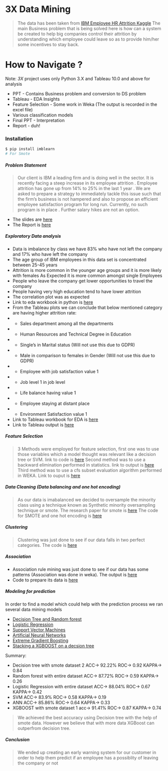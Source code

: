 # 3X Data Mining

>The data has been taken from [IBM Employee HR Attrition Kaggle](https://www.kaggle.com/pavansubhasht/ibm-hr-analytics-attrition-dataset) 
 > The main Business problem that is being solved here is how can a system be created to help big companies control their attrition by understanding which employee could leave so as to provide him/her some incentives to stay back.

# How to Navigate ?
Note: *3X* project uses only Python 3.X and Tableau 10.0 and above for analysis

* PPT - Contains Business problem and conversion to DS problem
* Tableau - EDA Insights
* Feature Selection - Some work in Weka (The output is recorded in the excel file)
* Various classification models
* Final PPT - Interpretation
* Report - duh!


### Installation
```sh
$ pip install imblearn
# For Smote
```


##### Problem Statement

> Our client is IBM a leading firm and is doing well in the sector. It is recently facing a steep increase in its employee attrition . Employee attrition has gone up from 14% to 25% in the last 1 year . We are asked to prepare a strategy to immediately tackle this issue such that the firm’s business is not hampered and also to propose an efficient employee satisfaction program for long run. Currently, no such program is in place . Further salary hikes are not an option.

* The slides are [here](https://github.com/mmd52/3XDataMining/blob/master/Attrition%20Management.pdf)
* The Report is [here](https://github.com/mmd52/3XDataMining/blob/master/3x.pdf)

##### Exploratory Data analysis
* Data is imbalance by class we have 83% who have not left the company and 17% who have left the company
* The age group of IBM employees in this data set is concentrated between 25-45 years
* Attrition is more common in the younger age groups and it is more likely with females As Expected it is more common amongst single Employees
* People who leave the company get lower opportunities to travel the company
* People having very high education tend to have lower attrition
* The correlation plot was as expected
* Link to eda workbook in python is [here](https://github.com/mmd52/3XDataMining/blob/master/EDA_UnderstandingData.ipynb)
* From the Tableau plots we can conclude that below mentioned category are having higher attrition rate:
* * Sales department among all the departments
* * Human Resources and Technical Degree in Education
* * Single’s in Marital status (Will not use this due to GDPR)
* * Male in comparison to females in Gender (Will not use this due to GDPR)
* * Employee with job satisfaction value 1
* * Job level 1 in job level
* * Life balance having value 1
* * Employee staying at distant place
* * Environment Satisfaction value 1
* Link to Tableau workbook for EDA is [here](https://github.com/mmd52/3XDataMining/blob/master/IBM_Attrition.twbx)
* Link to Tableau output is [here](https://github.com/mmd52/3XDataMining/blob/master/IBM_Attrition.pdf)

##### Feature Selection
> 3 Methods were employed for feature selection, first one was to use those variables which a model thought was relevant like a decision tree or SVM. link to code is [here](https://github.com/mmd52/3XDataMining/blob/master/Feature_Selection.ipynb)
> Second method was to use a backward elimination performed in statistics. link to output is [here](https://github.com/mmd52/3XDataMining/blob/master/SAS%20Feature%20Selection%20Logistic%20Model.pdf)
> Third method was to use a cfs subset evaluation algorithm performed in WEKA. Link to ouput is [here](https://github.com/mmd52/3XDataMining/blob/master/Data%20Mining%20Project%20Feature%20Selection%20Weka.xlsx)

##### Data Cleaning (Data balancing and one hot encoding)
> As our data is imabalanced we decided to oversample the minority class using a technique known as Synthetic minority oversampling technique or smote. The research paper for smote is [here](https://github.com/mmd52/3XDataMining/blob/master/SmotePaper.pdf)
> The code for SMOTE and one hot encoding is [here](https://github.com/mmd52/3XDataMining/blob/master/DataCleaning_And_Smote.ipynb)

##### Clustering
> Clustering was just done to see if our data falls in two perfect categories. The code is [here](https://github.com/mmd52/3XDataMining/blob/master/Clustering3XFinal.ipynb)

##### Association
* Association rule mining was just done to see if our data has some patterns (Association was done in weka). The output is [here](https://github.com/mmd52/3XDataMining/blob/master/AssociationWekaOutput.md)
* Code to prepare its data is [here](https://github.com/mmd52/3XDataMining/blob/master/DataCleaning_ForAssociation.ipynb)

##### Modeling for prediction
In order to find a model which could help with the prediction process we ran several data mining models
* [Decision Tree and Random forest](https://github.com/mmd52/3XDataMining/blob/master/ModelingDtree_Final.ipynb)
* [Logistic Regression](https://github.com/mmd52/3XDataMining/blob/master/ModelingLogisticRegression_Final.ipynb)
* [Support Vector Machines](https://github.com/mmd52/3XDataMining/blob/master/ModelingSVM_Final.ipynb)
* [Artificial Neural Networks](https://github.com/mmd52/3XDataMining/blob/master/ANN.ipynb)
* [Extreme Gradient Boosting](https://github.com/mmd52/3XDataMining/blob/master/XGBoost.ipynb)
* [Stacking a XGBOOST on a decsion tree](https://github.com/mmd52/3XDataMining/blob/master/XGBoost_Stacker.ipynb)

Summary:
* Decision tree with smote dataset 2 ACC-> 92.22% ROC-> 0.92 KAPPA-> 0.84 
* Random forest with entire dataset  ACC-> 87.72% ROC-> 0.59 KAPPA-> 0.26
* Logistic Regression with entire dataset  ACC-> 88.04% ROC-> 0.67 KAPPA-> 0.42
* SVM   ACC-> 83.9% ROC-> 0.58 KAPPA-> 0.19 
* ANN   ACC-> 85.86% ROC-> 0.64 KAPPA-> 0.33
* XGBOOST with smote dataset 1 acc-> 91.41% ROC-> 0.87 KAPPA-> 0.74

> We achieved the best accuracy using Decision tree with the help of smote data.
> However we believe that with more data XGBoost can outperfrom decision tree.

##### Conclusion
> We ended up creating an early warning system for our customer in order to help them predict if an employee has a possiblity of leaving the company or not
